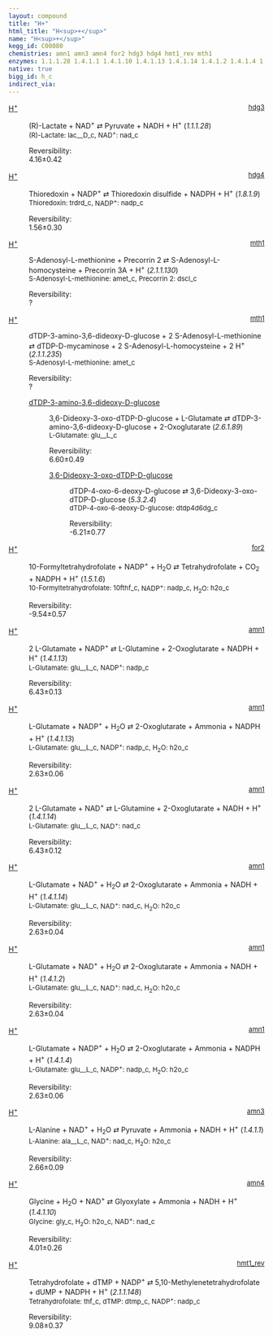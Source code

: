 ```yaml
---
layout: compound
title: "H+"
html_title: "H<sup>+</sup>"
name: "H<sup>+</sup>"
kegg_id: C00080
chemistries: amn1 amn3 amn4 for2 hdg3 hdg4 hmt1_rev mth1
enzymes: 1.1.1.28 1.4.1.1 1.4.1.10 1.4.1.13 1.4.1.14 1.4.1.2 1.4.1.4 1.5.1.6 1.8.1.9 2.1.1.130 2.1.1.148 2.1.1.235
native: true
bigg_id: h_c
indirect_via:
---
```

<dl><dt class='rs-product'><a href='{{ site.url }}{{ site.baseurl }}/compounds/C00080' class='link-dark' data-bs-toggle='tooltip' data-bs-html='true' data-bs-title='KEGG: C00080'>H<sup>+</sup></a><span style='float: right; max-width: 40%'><a href='{{ site.url }}{{ site.baseurl }}/chemistries/hdg3' class='link-dark opacity-50' style='font-size: small; word-wrap: anywhere;'>hdg3</a></span></dt><dd><p>(R)-Lactate + NAD<sup>+</sup> &#8644; Pyruvate + NADH + H<sup>+</sup> (<i>1.1.1.28</i>)<br /><span style='font-size: small;'><span data-bs-toggle='tooltip' data-bs-html='true' data-bs-title='KEGG: C00256'>(R)-Lactate</span>: lac__D_c, <span data-bs-toggle='tooltip' data-bs-html='true' data-bs-title='KEGG: C00003'>NAD<sup>+</sup></span>: nad_c</span><br /><div class="reversibility_info">Reversibility: <div class="progress"><div class="progress-bar bg-success" role="progressbar" style="width: 0%" aria-valuenow="0" aria-valuemin="0" aria-valuemax="100"></div></div><span>4.16&plusmn;0.42</span><div class="progress"><div class="progress-bar bg-danger" role="progressbar" style="width: 41.63%" aria-valuenow="4.163367605020914" aria-valuemin="0" aria-valuemax="10"></div><div class="progress-bar bg-warning" role="progressbar" style="width: 4.18%" aria-valuenow="4.163367605020914" aria-valuemin="0" aria-valuemax="10"></div></div></div></p><dl></dl></dd></dl><dl><dt class='rs-product'><a href='{{ site.url }}{{ site.baseurl }}/compounds/C00080' class='link-dark' data-bs-toggle='tooltip' data-bs-html='true' data-bs-title='KEGG: C00080'>H<sup>+</sup></a><span style='float: right; max-width: 40%'><a href='{{ site.url }}{{ site.baseurl }}/chemistries/hdg4' class='link-dark opacity-50' style='font-size: small; word-wrap: anywhere;'>hdg4</a></span></dt><dd><p>Thioredoxin + NADP<sup>+</sup> &#8644; Thioredoxin disulfide + NADPH + H<sup>+</sup> (<i>1.8.1.9</i>)<br /><span style='font-size: small;'><span data-bs-toggle='tooltip' data-bs-html='true' data-bs-title='KEGG: C00342'>Thioredoxin</span>: trdrd_c, <span data-bs-toggle='tooltip' data-bs-html='true' data-bs-title='KEGG: C00006'>NADP<sup>+</sup></span>: nadp_c</span><br /><div class="reversibility_info">Reversibility: <div class="progress"><div class="progress-bar bg-success" role="progressbar" style="width: 0%" aria-valuenow="0" aria-valuemin="0" aria-valuemax="100"></div></div><span>1.56&plusmn;0.30</span><div class="progress"><div class="progress-bar bg-danger" role="progressbar" style="width: 15.62%" aria-valuenow="1.5615853911623059" aria-valuemin="0" aria-valuemax="10"></div><div class="progress-bar bg-warning" role="progressbar" style="width: 2.97%" aria-valuenow="1.5615853911623059" aria-valuemin="0" aria-valuemax="10"></div></div></div></p><dl></dl></dd></dl><dl><dt class='rs-product'><a href='{{ site.url }}{{ site.baseurl }}/compounds/C00080' class='link-dark' data-bs-toggle='tooltip' data-bs-html='true' data-bs-title='KEGG: C00080'>H<sup>+</sup></a><span style='float: right; max-width: 40%'><a href='{{ site.url }}{{ site.baseurl }}/chemistries/mth1' class='link-dark opacity-50' style='font-size: small; word-wrap: anywhere;'>mth1</a></span></dt><dd><p>S-Adenosyl-L-methionine + Precorrin 2 &#8644; S-Adenosyl-L-homocysteine + Precorrin 3A + H<sup>+</sup> (<i>2.1.1.130</i>)<br /><span style='font-size: small;'><span data-bs-toggle='tooltip' data-bs-html='true' data-bs-title='KEGG: C00019'>S-Adenosyl-L-methionine</span>: amet_c, <span data-bs-toggle='tooltip' data-bs-html='true' data-bs-title='KEGG: C02463'>Precorrin 2</span>: dscl_c</span><br /><div class="reversibility_info">Reversibility: <div class="progress"><div class="progress-bar bg-light" role="progressbar" style="width: 100%" aria-valuenow="0" aria-valuemin="0" aria-valuemax="100"></div></div><span>?</span><div class="progress"><div class="progress-bar bg-light" role="progressbar" style="width: 100%" aria-valuenow="0" aria-valuemin="0" aria-valuemax="10"></div></div></div></p><dl></dl></dd></dl><dl><dt class='rs-product'><a href='{{ site.url }}{{ site.baseurl }}/compounds/C00080' class='link-dark' data-bs-toggle='tooltip' data-bs-html='true' data-bs-title='KEGG: C00080'>H<sup>+</sup></a><span style='float: right; max-width: 40%'><a href='{{ site.url }}{{ site.baseurl }}/chemistries/mth1' class='link-dark opacity-50' style='font-size: small; word-wrap: anywhere;'>mth1</a></span></dt><dd><p>dTDP-3-amino-3,6-dideoxy-D-glucose + 2 S-Adenosyl-L-methionine &#8644; dTDP-D-mycaminose + 2 S-Adenosyl-L-homocysteine + 2 H<sup>+</sup> (<i>2.1.1.235</i>)<br /><span style='font-size: small;'><span data-bs-toggle='tooltip' data-bs-html='true' data-bs-title='KEGG: C00019'>S-Adenosyl-L-methionine</span>: amet_c</span><br /><div class="reversibility_info">Reversibility: <div class="progress"><div class="progress-bar bg-light" role="progressbar" style="width: 100%" aria-valuenow="0" aria-valuemin="0" aria-valuemax="100"></div></div><span>?</span><div class="progress"><div class="progress-bar bg-light" role="progressbar" style="width: 100%" aria-valuenow="0" aria-valuemin="0" aria-valuemax="10"></div></div></div></p><dl><dt><a href='{{ site.url }}{{ site.baseurl }}/compounds/C11925' class='link-dark' data-bs-toggle='tooltip' data-bs-html='true' data-bs-title='KEGG: C11925'>dTDP-3-amino-3,6-dideoxy-D-glucose</a><span style='float: right; max-width: 40%'><a href='{{ site.url }}{{ site.baseurl }}/chemistries/None' class='link-dark opacity-50' style='font-size: small; word-wrap: anywhere;'></a></span></dt><dd><p>3,6-Dideoxy-3-oxo-dTDP-D-glucose + L-Glutamate &#8644; dTDP-3-amino-3,6-dideoxy-D-glucose + 2-Oxoglutarate (<i>2.6.1.89</i>)<br /><span style='font-size: small;'><span data-bs-toggle='tooltip' data-bs-html='true' data-bs-title='KEGG: C00025'>L-Glutamate</span>: glu__L_c</span><br /><div class="reversibility_info">Reversibility: <div class="progress"><div class="progress-bar bg-success" role="progressbar" style="width: 0%" aria-valuenow="0" aria-valuemin="0" aria-valuemax="100"></div></div><span>6.60&plusmn;0.49</span><div class="progress"><div class="progress-bar bg-danger" role="progressbar" style="width: 66.00%" aria-valuenow="6.600086287929116" aria-valuemin="0" aria-valuemax="10"></div><div class="progress-bar bg-warning" role="progressbar" style="width: 4.89%" aria-valuenow="6.600086287929116" aria-valuemin="0" aria-valuemax="10"></div></div></div></p><dl><dt><a href='{{ site.url }}{{ site.baseurl }}/compounds/C11908' class='link-dark' data-bs-toggle='tooltip' data-bs-html='true' data-bs-title='KEGG: C11908'>3,6-Dideoxy-3-oxo-dTDP-D-glucose</a><span style='float: right; max-width: 40%'><a href='{{ site.url }}{{ site.baseurl }}/chemistries/None' class='link-dark opacity-50' style='font-size: small; word-wrap: anywhere;'></a></span></dt><dd><p>dTDP-4-oxo-6-deoxy-D-glucose &#8644; 3,6-Dideoxy-3-oxo-dTDP-D-glucose (<i>5.3.2.4</i>)<br /><span style='font-size: small;'><span data-bs-toggle='tooltip' data-bs-html='true' data-bs-title='KEGG: C11907'>dTDP-4-oxo-6-deoxy-D-glucose</span>: dtdp4d6dg_c</span><br /><div class="reversibility_info">Reversibility: <div class="progress" style="flex-direction: row-reverse;"><div class="progress-bar bg-success" role="progressbar" style="width: 62.13%" aria-valuenow="-6.2133087995256195" aria-valuemin="0" aria-valuemax="10"></div><div class="progress-bar bg-warning" role="progressbar" style="width: 7.68%" aria-valuenow="-6.2133087995256195" aria-valuemin="0" aria-valuemax="10"></div></div><span>-6.21&plusmn;0.77</span><div class="progress"><div class="progress-bar bg-danger" role="progressbar" style="width: 0%" aria-valuenow="-6.2133087995256195" aria-valuemin="0" aria-valuemax="10"></div></div></div></p><dl></dl></dd></dl></dd></dl></dd></dl><dl><dt class='rs-product'><a href='{{ site.url }}{{ site.baseurl }}/compounds/C00080' class='link-dark' data-bs-toggle='tooltip' data-bs-html='true' data-bs-title='KEGG: C00080'>H<sup>+</sup></a><span style='float: right; max-width: 40%'><a href='{{ site.url }}{{ site.baseurl }}/chemistries/for2' class='link-dark opacity-50' style='font-size: small; word-wrap: anywhere;'>for2</a></span></dt><dd><p>10-Formyltetrahydrofolate + NADP<sup>+</sup> + H<sub>2</sub>O &#8644; Tetrahydrofolate + CO<sub>2</sub> + NADPH + H<sup>+</sup> (<i>1.5.1.6</i>)<br /><span style='font-size: small;'><span data-bs-toggle='tooltip' data-bs-html='true' data-bs-title='KEGG: C00234'>10-Formyltetrahydrofolate</span>: 10fthf_c, <span data-bs-toggle='tooltip' data-bs-html='true' data-bs-title='KEGG: C00006'>NADP<sup>+</sup></span>: nadp_c, <span data-bs-toggle='tooltip' data-bs-html='true' data-bs-title='KEGG: C00001'>H<sub>2</sub>O</span>: h2o_c</span><br /><div class="reversibility_info">Reversibility: <div class="progress" style="flex-direction: row-reverse;"><div class="progress-bar bg-success" role="progressbar" style="width: 95.35%" aria-valuenow="-9.5353705317643" aria-valuemin="0" aria-valuemax="10"></div><div class="progress-bar bg-warning" role="progressbar" style="width: 5.68%" aria-valuenow="-9.5353705317643" aria-valuemin="0" aria-valuemax="10"></div></div><span>-9.54&plusmn;0.57</span><div class="progress"><div class="progress-bar bg-danger" role="progressbar" style="width: 0%" aria-valuenow="-9.5353705317643" aria-valuemin="0" aria-valuemax="10"></div></div></div></p><dl></dl></dd></dl><dl><dt class='rs-product'><a href='{{ site.url }}{{ site.baseurl }}/compounds/C00080' class='link-dark' data-bs-toggle='tooltip' data-bs-html='true' data-bs-title='KEGG: C00080'>H<sup>+</sup></a><span style='float: right; max-width: 40%'><a href='{{ site.url }}{{ site.baseurl }}/chemistries/amn1' class='link-dark opacity-50' style='font-size: small; word-wrap: anywhere;'>amn1</a></span></dt><dd><p>2 L-Glutamate + NADP<sup>+</sup> &#8644; L-Glutamine + 2-Oxoglutarate + NADPH + H<sup>+</sup> (<i>1.4.1.13</i>)<br /><span style='font-size: small;'><span data-bs-toggle='tooltip' data-bs-html='true' data-bs-title='KEGG: C00025'>L-Glutamate</span>: glu__L_c, <span data-bs-toggle='tooltip' data-bs-html='true' data-bs-title='KEGG: C00006'>NADP<sup>+</sup></span>: nadp_c</span><br /><div class="reversibility_info">Reversibility: <div class="progress"><div class="progress-bar bg-success" role="progressbar" style="width: 0%" aria-valuenow="0" aria-valuemin="0" aria-valuemax="100"></div></div><span>6.43&plusmn;0.13</span><div class="progress"><div class="progress-bar bg-danger" role="progressbar" style="width: 64.26%" aria-valuenow="6.425956571539923" aria-valuemin="0" aria-valuemax="10"></div><div class="progress-bar bg-warning" role="progressbar" style="width: 1.27%" aria-valuenow="6.425956571539923" aria-valuemin="0" aria-valuemax="10"></div></div></div></p><dl></dl></dd></dl><dl><dt class='rs-product'><a href='{{ site.url }}{{ site.baseurl }}/compounds/C00080' class='link-dark' data-bs-toggle='tooltip' data-bs-html='true' data-bs-title='KEGG: C00080'>H<sup>+</sup></a><span style='float: right; max-width: 40%'><a href='{{ site.url }}{{ site.baseurl }}/chemistries/amn1' class='link-dark opacity-50' style='font-size: small; word-wrap: anywhere;'>amn1</a></span></dt><dd><p>L-Glutamate + NADP<sup>+</sup> + H<sub>2</sub>O &#8644; 2-Oxoglutarate + Ammonia + NADPH + H<sup>+</sup> (<i>1.4.1.13</i>)<br /><span style='font-size: small;'><span data-bs-toggle='tooltip' data-bs-html='true' data-bs-title='KEGG: C00025'>L-Glutamate</span>: glu__L_c, <span data-bs-toggle='tooltip' data-bs-html='true' data-bs-title='KEGG: C00006'>NADP<sup>+</sup></span>: nadp_c, <span data-bs-toggle='tooltip' data-bs-html='true' data-bs-title='KEGG: C00001'>H<sub>2</sub>O</span>: h2o_c</span><br /><div class="reversibility_info">Reversibility: <div class="progress"><div class="progress-bar bg-success" role="progressbar" style="width: 0%" aria-valuenow="0" aria-valuemin="0" aria-valuemax="100"></div></div><span>2.63&plusmn;0.06</span><div class="progress"><div class="progress-bar bg-danger" role="progressbar" style="width: 26.32%" aria-valuenow="2.6320330451357945" aria-valuemin="0" aria-valuemax="10"></div><div class="progress-bar bg-warning" role="progressbar" style="width: 0.60%" aria-valuenow="2.6320330451357945" aria-valuemin="0" aria-valuemax="10"></div></div></div></p><dl></dl></dd></dl><dl><dt class='rs-product'><a href='{{ site.url }}{{ site.baseurl }}/compounds/C00080' class='link-dark' data-bs-toggle='tooltip' data-bs-html='true' data-bs-title='KEGG: C00080'>H<sup>+</sup></a><span style='float: right; max-width: 40%'><a href='{{ site.url }}{{ site.baseurl }}/chemistries/amn1' class='link-dark opacity-50' style='font-size: small; word-wrap: anywhere;'>amn1</a></span></dt><dd><p>2 L-Glutamate + NAD<sup>+</sup> &#8644; L-Glutamine + 2-Oxoglutarate + NADH + H<sup>+</sup> (<i>1.4.1.14</i>)<br /><span style='font-size: small;'><span data-bs-toggle='tooltip' data-bs-html='true' data-bs-title='KEGG: C00025'>L-Glutamate</span>: glu__L_c, <span data-bs-toggle='tooltip' data-bs-html='true' data-bs-title='KEGG: C00003'>NAD<sup>+</sup></span>: nad_c</span><br /><div class="reversibility_info">Reversibility: <div class="progress"><div class="progress-bar bg-success" role="progressbar" style="width: 0%" aria-valuenow="0" aria-valuemin="0" aria-valuemax="100"></div></div><span>6.43&plusmn;0.12</span><div class="progress"><div class="progress-bar bg-danger" role="progressbar" style="width: 64.26%" aria-valuenow="6.425668110656219" aria-valuemin="0" aria-valuemax="10"></div><div class="progress-bar bg-warning" role="progressbar" style="width: 1.21%" aria-valuenow="6.425668110656219" aria-valuemin="0" aria-valuemax="10"></div></div></div></p><dl></dl></dd></dl><dl><dt class='rs-product'><a href='{{ site.url }}{{ site.baseurl }}/compounds/C00080' class='link-dark' data-bs-toggle='tooltip' data-bs-html='true' data-bs-title='KEGG: C00080'>H<sup>+</sup></a><span style='float: right; max-width: 40%'><a href='{{ site.url }}{{ site.baseurl }}/chemistries/amn1' class='link-dark opacity-50' style='font-size: small; word-wrap: anywhere;'>amn1</a></span></dt><dd><p>L-Glutamate + NAD<sup>+</sup> + H<sub>2</sub>O &#8644; 2-Oxoglutarate + Ammonia + NADH + H<sup>+</sup> (<i>1.4.1.14</i>)<br /><span style='font-size: small;'><span data-bs-toggle='tooltip' data-bs-html='true' data-bs-title='KEGG: C00025'>L-Glutamate</span>: glu__L_c, <span data-bs-toggle='tooltip' data-bs-html='true' data-bs-title='KEGG: C00003'>NAD<sup>+</sup></span>: nad_c, <span data-bs-toggle='tooltip' data-bs-html='true' data-bs-title='KEGG: C00001'>H<sub>2</sub>O</span>: h2o_c</span><br /><div class="reversibility_info">Reversibility: <div class="progress"><div class="progress-bar bg-success" role="progressbar" style="width: 0%" aria-valuenow="0" aria-valuemin="0" aria-valuemax="100"></div></div><span>2.63&plusmn;0.04</span><div class="progress"><div class="progress-bar bg-danger" role="progressbar" style="width: 26.32%" aria-valuenow="2.63168689207535" aria-valuemin="0" aria-valuemax="10"></div><div class="progress-bar bg-warning" role="progressbar" style="width: 0.45%" aria-valuenow="2.63168689207535" aria-valuemin="0" aria-valuemax="10"></div></div></div></p><dl></dl></dd></dl><dl><dt class='rs-product'><a href='{{ site.url }}{{ site.baseurl }}/compounds/C00080' class='link-dark' data-bs-toggle='tooltip' data-bs-html='true' data-bs-title='KEGG: C00080'>H<sup>+</sup></a><span style='float: right; max-width: 40%'><a href='{{ site.url }}{{ site.baseurl }}/chemistries/amn1' class='link-dark opacity-50' style='font-size: small; word-wrap: anywhere;'>amn1</a></span></dt><dd><p>L-Glutamate + NAD<sup>+</sup> + H<sub>2</sub>O &#8644; 2-Oxoglutarate + Ammonia + NADH + H<sup>+</sup> (<i>1.4.1.2</i>)<br /><span style='font-size: small;'><span data-bs-toggle='tooltip' data-bs-html='true' data-bs-title='KEGG: C00025'>L-Glutamate</span>: glu__L_c, <span data-bs-toggle='tooltip' data-bs-html='true' data-bs-title='KEGG: C00003'>NAD<sup>+</sup></span>: nad_c, <span data-bs-toggle='tooltip' data-bs-html='true' data-bs-title='KEGG: C00001'>H<sub>2</sub>O</span>: h2o_c</span><br /><div class="reversibility_info">Reversibility: <div class="progress"><div class="progress-bar bg-success" role="progressbar" style="width: 0%" aria-valuenow="0" aria-valuemin="0" aria-valuemax="100"></div></div><span>2.63&plusmn;0.04</span><div class="progress"><div class="progress-bar bg-danger" role="progressbar" style="width: 26.32%" aria-valuenow="2.63168689207535" aria-valuemin="0" aria-valuemax="10"></div><div class="progress-bar bg-warning" role="progressbar" style="width: 0.45%" aria-valuenow="2.63168689207535" aria-valuemin="0" aria-valuemax="10"></div></div></div></p><dl></dl></dd></dl><dl><dt class='rs-product'><a href='{{ site.url }}{{ site.baseurl }}/compounds/C00080' class='link-dark' data-bs-toggle='tooltip' data-bs-html='true' data-bs-title='KEGG: C00080'>H<sup>+</sup></a><span style='float: right; max-width: 40%'><a href='{{ site.url }}{{ site.baseurl }}/chemistries/amn1' class='link-dark opacity-50' style='font-size: small; word-wrap: anywhere;'>amn1</a></span></dt><dd><p>L-Glutamate + NADP<sup>+</sup> + H<sub>2</sub>O &#8644; 2-Oxoglutarate + Ammonia + NADPH + H<sup>+</sup> (<i>1.4.1.4</i>)<br /><span style='font-size: small;'><span data-bs-toggle='tooltip' data-bs-html='true' data-bs-title='KEGG: C00025'>L-Glutamate</span>: glu__L_c, <span data-bs-toggle='tooltip' data-bs-html='true' data-bs-title='KEGG: C00006'>NADP<sup>+</sup></span>: nadp_c, <span data-bs-toggle='tooltip' data-bs-html='true' data-bs-title='KEGG: C00001'>H<sub>2</sub>O</span>: h2o_c</span><br /><div class="reversibility_info">Reversibility: <div class="progress"><div class="progress-bar bg-success" role="progressbar" style="width: 0%" aria-valuenow="0" aria-valuemin="0" aria-valuemax="100"></div></div><span>2.63&plusmn;0.06</span><div class="progress"><div class="progress-bar bg-danger" role="progressbar" style="width: 26.32%" aria-valuenow="2.6320330451357945" aria-valuemin="0" aria-valuemax="10"></div><div class="progress-bar bg-warning" role="progressbar" style="width: 0.60%" aria-valuenow="2.6320330451357945" aria-valuemin="0" aria-valuemax="10"></div></div></div></p><dl></dl></dd></dl><dl><dt class='rs-product'><a href='{{ site.url }}{{ site.baseurl }}/compounds/C00080' class='link-dark' data-bs-toggle='tooltip' data-bs-html='true' data-bs-title='KEGG: C00080'>H<sup>+</sup></a><span style='float: right; max-width: 40%'><a href='{{ site.url }}{{ site.baseurl }}/chemistries/amn3' class='link-dark opacity-50' style='font-size: small; word-wrap: anywhere;'>amn3</a></span></dt><dd><p>L-Alanine + NAD<sup>+</sup> + H<sub>2</sub>O &#8644; Pyruvate + Ammonia + NADH + H<sup>+</sup> (<i>1.4.1.1</i>)<br /><span style='font-size: small;'><span data-bs-toggle='tooltip' data-bs-html='true' data-bs-title='KEGG: C00041'>L-Alanine</span>: ala__L_c, <span data-bs-toggle='tooltip' data-bs-html='true' data-bs-title='KEGG: C00003'>NAD<sup>+</sup></span>: nad_c, <span data-bs-toggle='tooltip' data-bs-html='true' data-bs-title='KEGG: C00001'>H<sub>2</sub>O</span>: h2o_c</span><br /><div class="reversibility_info">Reversibility: <div class="progress"><div class="progress-bar bg-success" role="progressbar" style="width: 0%" aria-valuenow="0" aria-valuemin="0" aria-valuemax="100"></div></div><span>2.66&plusmn;0.09</span><div class="progress"><div class="progress-bar bg-danger" role="progressbar" style="width: 26.57%" aria-valuenow="2.657079569321616" aria-valuemin="0" aria-valuemax="10"></div><div class="progress-bar bg-warning" role="progressbar" style="width: 0.86%" aria-valuenow="2.657079569321616" aria-valuemin="0" aria-valuemax="10"></div></div></div></p><dl></dl></dd></dl><dl><dt class='rs-product'><a href='{{ site.url }}{{ site.baseurl }}/compounds/C00080' class='link-dark' data-bs-toggle='tooltip' data-bs-html='true' data-bs-title='KEGG: C00080'>H<sup>+</sup></a><span style='float: right; max-width: 40%'><a href='{{ site.url }}{{ site.baseurl }}/chemistries/amn4' class='link-dark opacity-50' style='font-size: small; word-wrap: anywhere;'>amn4</a></span></dt><dd><p>Glycine + H<sub>2</sub>O + NAD<sup>+</sup> &#8644; Glyoxylate + Ammonia + NADH + H<sup>+</sup> (<i>1.4.1.10</i>)<br /><span style='font-size: small;'><span data-bs-toggle='tooltip' data-bs-html='true' data-bs-title='KEGG: C00037'>Glycine</span>: gly_c, <span data-bs-toggle='tooltip' data-bs-html='true' data-bs-title='KEGG: C00001'>H<sub>2</sub>O</span>: h2o_c, <span data-bs-toggle='tooltip' data-bs-html='true' data-bs-title='KEGG: C00003'>NAD<sup>+</sup></span>: nad_c</span><br /><div class="reversibility_info">Reversibility: <div class="progress"><div class="progress-bar bg-success" role="progressbar" style="width: 0%" aria-valuenow="0" aria-valuemin="0" aria-valuemax="100"></div></div><span>4.01&plusmn;0.26</span><div class="progress"><div class="progress-bar bg-danger" role="progressbar" style="width: 40.11%" aria-valuenow="4.01127366132562" aria-valuemin="0" aria-valuemax="10"></div><div class="progress-bar bg-warning" role="progressbar" style="width: 2.60%" aria-valuenow="4.01127366132562" aria-valuemin="0" aria-valuemax="10"></div></div></div></p><dl></dl></dd></dl><dl><dt class='rs-product'><a href='{{ site.url }}{{ site.baseurl }}/compounds/C00080' class='link-dark' data-bs-toggle='tooltip' data-bs-html='true' data-bs-title='KEGG: C00080'>H<sup>+</sup></a><span style='float: right; max-width: 40%'><a href='{{ site.url }}{{ site.baseurl }}/chemistries/hmt1_rev' class='link-dark opacity-50' style='font-size: small; word-wrap: anywhere;'>hmt1_rev</a></span></dt><dd><p>Tetrahydrofolate + dTMP + NADP<sup>+</sup> &#8644; 5,10-Methylenetetrahydrofolate + dUMP + NADPH + H<sup>+</sup> (<i>2.1.1.148</i>)<br /><span style='font-size: small;'><span data-bs-toggle='tooltip' data-bs-html='true' data-bs-title='KEGG: C00101'>Tetrahydrofolate</span>: thf_c, <span data-bs-toggle='tooltip' data-bs-html='true' data-bs-title='KEGG: C00364'>dTMP</span>: dtmp_c, <span data-bs-toggle='tooltip' data-bs-html='true' data-bs-title='KEGG: C00006'>NADP<sup>+</sup></span>: nadp_c</span><br /><div class="reversibility_info">Reversibility: <div class="progress"><div class="progress-bar bg-success" role="progressbar" style="width: 0%" aria-valuenow="0" aria-valuemin="0" aria-valuemax="100"></div></div><span>9.08&plusmn;0.37</span><div class="progress"><div class="progress-bar bg-danger" role="progressbar" style="width: 90.79%" aria-valuenow="9.078579331760633" aria-valuemin="0" aria-valuemax="10"></div><div class="progress-bar bg-warning" role="progressbar" style="width: 3.67%" aria-valuenow="9.078579331760633" aria-valuemin="0" aria-valuemax="10"></div></div></div></p><dl></dl></dd></dl>